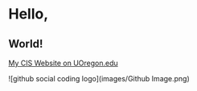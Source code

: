 # Hello,
## World!

[My CIS Website on UOregon.edu](http://pages.uoregon.edu/rpadua/111/)

![github social coding logo](images/Github Image.png)
